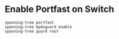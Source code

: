 # Enable Portfast on Switch
```
spanning-tree portfast
spanning-tree bpduguard enable
spanning-tree guard root
```
